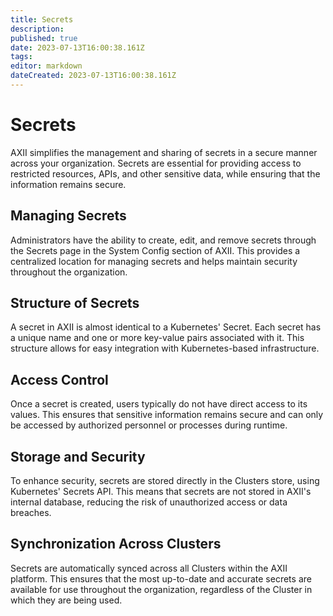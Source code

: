 ```yaml
---
title: Secrets
description: 
published: true
date: 2023-07-13T16:00:38.161Z
tags: 
editor: markdown
dateCreated: 2023-07-13T16:00:38.161Z
---
```


# Secrets
AXII simplifies the management and sharing of secrets in a secure manner across your organization. Secrets are essential for providing access to restricted resources, APIs, and other sensitive data, while ensuring that the information remains secure.

## Managing Secrets

Administrators have the ability to create, edit, and remove secrets through the Secrets page in the System Config section of AXII. This provides a centralized location for managing secrets and helps maintain security throughout the organization.

## Structure of Secrets

A secret in AXII is almost identical to a Kubernetes' Secret. Each secret has a unique name and one or more key-value pairs associated with it. This structure allows for easy integration with Kubernetes-based infrastructure.

## Access Control

Once a secret is created, users typically do not have direct access to its values. This ensures that sensitive information remains secure and can only be accessed by authorized personnel or processes during runtime.

## Storage and Security

To enhance security, secrets are stored directly in the Clusters store, using Kubernetes' Secrets API. This means that secrets are not stored in AXII's internal database, reducing the risk of unauthorized access or data breaches.

## Synchronization Across Clusters

Secrets are automatically synced across all Clusters within the AXII platform. This ensures that the most up-to-date and accurate secrets are available for use throughout the organization, regardless of the Cluster in which they are being used.
